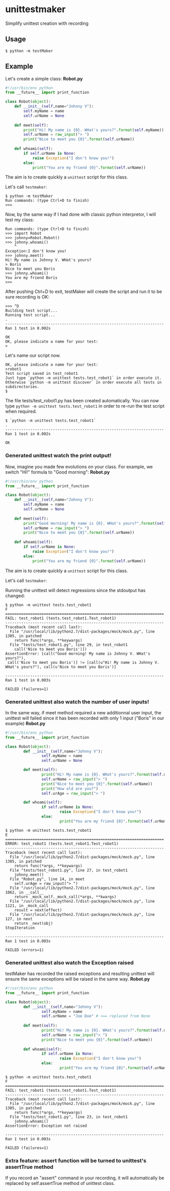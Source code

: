 # unittestmaker
Simplify unittest creation with recording

## Usage
```
$ python -m testMaker
```

## Example
Let's create a simple class:
**Robot.py**
```python
#!/usr/bin/env python
from __future__ import print_function

class Robot(object):
	def __init__(self,name="Johnny V"):
		self.myName = name
		self.urName = None
		
	def meet(self):
		print("Hi! My name is {0}. WHat's yours?".format(self.myName))
		self.urName = raw_input("> ")
		print("Nice to meet you {0}".format(self.urName))
		
	def whoami(self):
		if self.urName is None:
			raise Exception("I don't know you!")
		else:
			print("You are my friend {0}".format(self.urName))
```
The aim is to create quickly a `unittest` script for this class.

Let's call `testmaker`:
```{r, engine='bash', count_lines}
$ python -m testMaker
Run commands: (type Ctrl+D to finish)
>>>
```
Now, by the same way if I had done with classic python interpretor, I will test my class:
```{r, engine='bash', count_lines}
Run commands: (type Ctrl+D to finish)
>>> import Robot
>>> johnny=Robot.Robot()
>>> johnny.whoami()
    ^
Exception:I don't know you!
>>> johnny.meet()
Hi! My name is Johnny V. WHat's yours?
> Boris
Nice to meet you Boris
>>> johnny.whoami()
You are my friend Boris
>>>
```
After pushing Ctrl+D to exit, testMaker will create the script and run it to be sure recording is OK:
```{r, engine='bash', count_lines}
>>> ^D
Building test script...
Running test script...
.
----------------------------------------------------------------------
Ran 1 test in 0.002s

OK
OK, please indicate a name for your test:
>
```
Let's name our script now.
```{r, engine='bash', count_lines}
OK, please indicate a name for your test:
>robot1
Test script saved in test_robot1
Just type `python -m unittest tests.test_robot1` in order execute it.
Otherwise `python -m unittest discover` in order execute all tests in subdirectories.
$ 
```
The file tests/test_robot1.py has been created automatically. You can now type `python -m unittest tests.test_robot1` in order to re-run the test script when required.
```{r, engine='bash', count_lines}
$ `python -m unittest tests.test_robot1`
.
----------------------------------------------------------------------
Ran 1 test in 0.002s

OK
```

### Generated unittest watch the print output!
Now, imagine you made few evolutions on your class. For example, we switch "Hi!" formula to "Good morning":
**Robot.py**
```python
#!/usr/bin/env python
from __future__ import print_function

class Robot(object):
	def __init__(self,name="Johnny V"):
		self.myName = name
		self.urName = None
		
	def meet(self):
		print("Good morning! My name is {0}. WHat's yours?".format(self.myName))
		self.urName = raw_input("> ")
		print("Nice to meet you {0}".format(self.urName))
		
	def whoami(self):
		if self.urName is None:
			raise Exception("I don't know you!")
		else:
			print("You are my friend {0}".format(self.urName))
```
The aim is to create quickly a `unittest` script for this class.

Let's call `testmaker`:

Running the unittest will detect regressions since the stdoutput has changed:
```{r, engine='bash', count_lines}
$ python -m unittest tests.test_robot1
F
======================================================================
FAIL: test_robot1 (tests.test_robot1.Test_robot1)
----------------------------------------------------------------------
Traceback (most recent call last):
  File "/usr/local/lib/python2.7/dist-packages/mock/mock.py", line 1305, in patched
    return func(*args, **keywargs)
  File "tests/test_robot1.py", line 29, in test_robot1
    call('Nice to meet you Boris')])
AssertionError: [call("Good morning! My name is Johnny V. WHat's yours?"),
 call('Nice to meet you Boris')] != [call(u"Hi! My name is Johnny V. WHat's yours?"), call(u'Nice to meet you Boris')]

----------------------------------------------------------------------
Ran 1 test in 0.003s

FAILED (failures=1)
```

### Generated unittest also watch the number of user inputs!
In the same way, if meet method required a new additionnal user input, the unittest will failed since it has been recorded with only 1 input ("Boris" in our example)
**Robot.py**
```python
#!/usr/bin/env python
from __future__ import print_function

class Robot(object):
        def __init__(self,name="Johnny V"):
                self.myName = name
                self.urName = None

        def meet(self):
                print("Hi! My name is {0}. WHat's yours?".format(self.myName))
                self.urName = raw_input("> ")
                print("Nice to meet you {0}".format(self.urName))
                print("How old are you?")
                self.urAge = raw_input("> ")

        def whoami(self):
                if self.urName is None:
                        raise Exception("I don't know you!")
                else:
                        print("You are my friend {0}".format(self.urName))
```

```{r, engine='bash', count_lines}
$ python -m unittest tests.test_robot1
E
======================================================================
ERROR: test_robot1 (tests.test_robot1.Test_robot1)
----------------------------------------------------------------------
Traceback (most recent call last):
  File "/usr/local/lib/python2.7/dist-packages/mock/mock.py", line 1305, in patched
    return func(*args, **keywargs)
  File "tests/test_robot1.py", line 27, in test_robot1
    johnny.meet()
  File "Robot.py", line 14, in meet
    self.urAge = raw_input("> ")
  File "/usr/local/lib/python2.7/dist-packages/mock/mock.py", line 1062, in __call__
    return _mock_self._mock_call(*args, **kwargs)
  File "/usr/local/lib/python2.7/dist-packages/mock/mock.py", line 1121, in _mock_call
    result = next(effect)
  File "/usr/local/lib/python2.7/dist-packages/mock/mock.py", line 127, in next
    return _next(obj)
StopIteration

----------------------------------------------------------------------
Ran 1 test in 0.003s

FAILED (errors=1)
```

### Generated unittest also watch the Exception raised

testMaker has recorded the raised exceptions and resulting unittest will ensure the same exceptions will be raised in the same way.
**Robot.py**
```python
#!/usr/bin/env python
from __future__ import print_function

class Robot(object):
        def __init__(self,name="Johnny V"):
                self.myName = name
                self.urName = "Joe Doe" # <== replaced from None
                
        def meet(self):
                print("Hi! My name is {0}. WHat's yours?".format(self.myName))
                self.urName = raw_input("> ")
                print("Nice to meet you {0}".format(self.urName))
                
        def whoami(self):
                if self.urName is None:
                        raise Exception("I don't know you!")
                else:
                        print("You are my friend {0}".format(self.urName))
```
```{r, engine='bash', count_lines}
$ python -m unittest tests.test_robot1
F
======================================================================
FAIL: test_robot1 (tests.test_robot1.Test_robot1)
----------------------------------------------------------------------
Traceback (most recent call last):
  File "/usr/local/lib/python2.7/dist-packages/mock/mock.py", line 1305, in patched
    return func(*args, **keywargs)
  File "tests/test_robot1.py", line 23, in test_robot1
    johnny.whoami()
AssertionError: Exception not raised

----------------------------------------------------------------------
Ran 1 test in 0.003s

FAILED (failures=1)
```
### Extra feature: assert function will be turned to unittest's assertTrue method
If you record an "assert" command in your recording, it will automatically be replaced by self.assertTrue method of unittest class.


